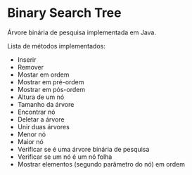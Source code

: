 # Binary Search Tree

Árvore binária de pesquisa implementada em Java.

Lista de métodos implementados:

- Inserir
- Remover
- Mostar em ordem
- Mostrar em pré-ordem
- Mostrar em pós-ordem
- Altura de um nó
- Tamanho da árvore
- Encontrar nó
- Deletar a árvore
- Unir duas árvores 
- Menor nó
- Maior nó
- Verificar se é uma árvore binária de pesquisa
- Verificar se um nó é um nó folha
- Mostrar elementos (segundo parâmetro do nó) em ordem
